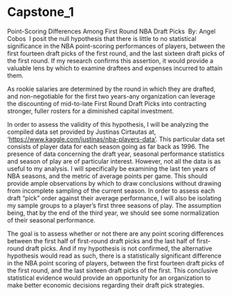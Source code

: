 # Capstone_1
Point-Scoring Differences Among First Round NBA Draft Picks
‌
By:‌ ‌Angel‌ ‌Cobos‌ ‌
I posit the null hypothesis that there is little to no statistical significance in the NBA point-scoring performances of players, between the first fourteen draft picks of the first round, and the last sixteen draft picks of the first round. If my research confirms this assertion, it would provide a valuable lens by which to examine draftees and expenses incurred to attain them.

As rookie salaries are determined by the round in which they are drafted, and non-negotiable for the first two years-any organization can leverage the discounting of mid-to-late First Round Draft Picks into contracting stronger, fuller rosters for a diminished capital investment.

In order to assess the validity of this hypothesis, I will be analyzing  the compiled data set provided by Justinas Cirtautas at, ‘https://www.kaggle.com/justinas/nba-players-data’. This particular data set consists of player data for each season going as far back as 1996. The presence of data concerning the draft year, seasonal performance statistics and season of play are of particular interest. However, not all the data is as useful to my analysis. I will specifically be examining the last ten years of NBA seasons, and the metric of average points per game. This should provide ample observations by which to draw conclusions without drawing from incomplete sampling of the current season. In order to assess each draft “pick” order against their average performance, I will also be isolating my sample groups to a player’s first three seasons of play. The assumption being, that by the end of the third year, we should see some normalization of their seasonal performance.

The goal is to assess whether or not there are any point scoring differences between the first half of first-round draft picks and the last half of first-round draft picks. And if my hypothesis is not confirmed, the alternative hypothesis would read as such, there is a statistically significant difference in the NBA point scoring of players, between the first fourteen draft picks of the first round, and the last sixteen draft picks of the first. This conclusive statistical evidence would provide an opportunity for an organization to make better economic decisions regarding their draft pick strategies.
‌
